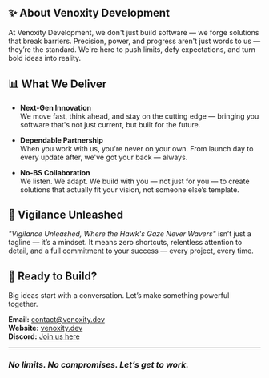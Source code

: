 ## ✨ About Venoxity Development

At Venoxity Development, we don't just build software — we forge solutions that break barriers. Precision, power, and progress aren't just words to us — they’re the standard. We're here to push limits, defy expectations, and turn bold ideas into reality.

## 📊 What We Deliver

- **Next-Gen Innovation**  
We move fast, think ahead, and stay on the cutting edge — bringing you software that's not just current, but built for the future.

- **Dependable Partnership**  
When you work with us, you're never on your own. From launch day to every update after, we've got your back — always.

- **No-BS Collaboration**  
We listen. We adapt. We build with you — not just for you — to create solutions that actually fit your vision, not someone else’s template.

## 🦅 Vigilance Unleashed

*"Vigilance Unleashed, Where the Hawk's Gaze Never Wavers"* isn’t just a tagline — it’s a mindset. It means zero shortcuts, relentless attention to detail, and a full commitment to your success — every project, every time.

## 🤝 Ready to Build?

Big ideas start with a conversation. Let’s make something powerful together.

**Email:** [contact@venoxity.dev](mailto:contact@venoxity.dev)  
**Website:** [venoxity.dev](https://venoxity.dev)  
**Discord:** [Join us here](https://discord.gg/venoxity-network-977366062100283444)

---

### _**No limits. No compromises. Let’s get to work.**_
